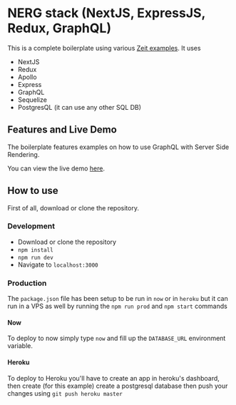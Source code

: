 # NERG stack (NextJS, ExpressJS, Redux, GraphQL)
This is a complete boilerplate using various [Zeit examples](https://github.com/zeit/next.js/tree/master/examples).
It uses
- NextJS
- Redux
- Apollo
- Express
- GraphQL
- Sequelize
- PostgresQL (it can use any other SQL DB)

## Features and Live Demo
The boilerplate features examples on how to use GraphQL with Server Side Rendering.

You can view the live demo [here](https://nerg.now.sh).

## How to use
First of all, download or clone the repository.

### Development
- Download or clone the repository
- `npm install`
- `npm run dev`
- Navigate to `localhost:3000`

### Production
The `package.json` file has been setup to be run in `now` or in `heroku` but it can run in a VPS as well by running the `npm run prod` and `npm start` commands

#### Now
To deploy to now simply type `now` and fill up the `DATABASE_URL` environment variable.

#### Heroku
To deploy to Heroku you'll have to create an app in heroku's dashboard, then create (for this example) create a postgresql database then push your changes using `git push heroku master`
